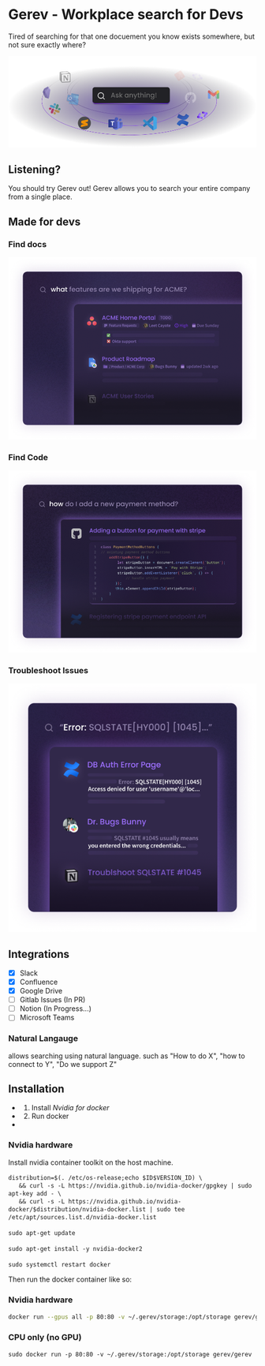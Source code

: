 # Gerev - Workplace search for Devs
Tired of searching for that one docuement you know exists somewhere, but not sure exactly where?

![gerev](./images/Everything.png)

## Listening?
You should try Gerev out! Gerev allows you to search your entire company from a single place.

## Made for devs
### Find docs
![gerev](./images/product-example.png)

### Find Code
![gerev](./images/CodeCard.png)

### Troubleshoot Issues
![gerev](./images/sql-card.png)

## Integrations
 - [x] Slack
 - [x] Confluence
 - [x] Google Drive
 - [ ] Gitlab Issues (In PR)
 - [ ] Notion (In Progress...)
 - [ ] Microsoft Teams
 
### Natural Langauge
allows searching using natural language. such as "How to do X", "how to connect to Y", "Do we support Z"

## Installation
- 1. Install *Nvidia for docker* 
- 2. Run docker
- 
### Nvidia hardware
Install nvidia container toolkit on the host machine.

```
distribution=$(. /etc/os-release;echo $ID$VERSION_ID) \
   && curl -s -L https://nvidia.github.io/nvidia-docker/gpgkey | sudo apt-key add - \
   && curl -s -L https://nvidia.github.io/nvidia-docker/$distribution/nvidia-docker.list | sudo tee /etc/apt/sources.list.d/nvidia-docker.list
   
sudo apt-get update

sudo apt-get install -y nvidia-docker2

sudo systemctl restart docker
```


Then run the docker container like so:

### Nvidia hardware
```bash
docker run --gpus all -p 80:80 -v ~/.gerev/storage:/opt/storage gerev/gerev
```

### CPU only (no GPU)
```
sudo docker run -p 80:80 -v ~/.gerev/storage:/opt/storage gerev/gerev
```
